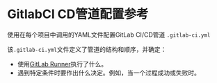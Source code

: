 # GitlabCI CD管道配置参考

使用在每个项目中调用的YAML文件配置GitLab CI/CD管道 `.gitlab-ci.yml`

该`.gitlab-ci.yml`文件定义了管道的结构和顺序，并确定：

- 使用[GitLab Runner](https://docs.gitlab.com/runner/)执行了什么。
- 遇到特定条件时要作出什么决定。例如，当一个过程成功或失败时。


